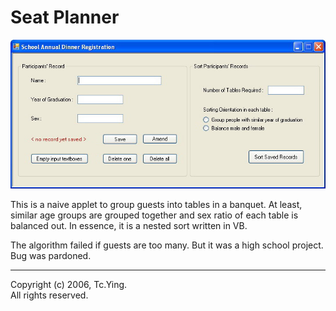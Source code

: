 # Seat Planner

![visual-basic](https://github.com/tc-ying/Queens-College/blob/main/Seat-Planner/docs/ui-teaser.jpg)

This is a naive applet to group guests into tables in a banquet. At least, similar age groups are grouped together and sex ratio of each table is balanced out. In essence, it is a nested sort written in VB.

The algorithm failed if guests are too many. But it was a high school project. Bug was pardoned.

---------------
Copyright (c) 2006, Tc.Ying.  
All rights reserved.